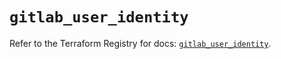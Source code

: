 # `gitlab_user_identity`

Refer to the Terraform Registry for docs: [`gitlab_user_identity`](https://registry.terraform.io/providers/gitlabhq/gitlab/18.4.1/docs/resources/user_identity).
